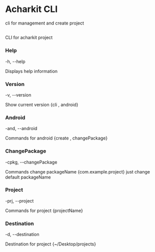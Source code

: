 # Acharkit CLI

cli for management and create project

## 
CLI for acharkit project

### Help
 -h, --help
 
 Displays help information
 
### Version
 -v, --version
 
 Show current version {cli , android}
 
### Android
 -and, --android
 
 Commands for android {create , changePackage}
 
### ChangePackage
 -cpkg, --changePackage
 
 Commands change packageName {com.example.project}
 just change default packageName
  
### Project
 -prj, --project
 
 Commands for project {projectName}
 
### Destination
 -d, --destination
 
 Destination for project {~/Desktop/projects}
 
